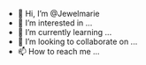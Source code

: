 - 👋 Hi, I’m @Jewelmarie
- 👀 I’m interested in ...
- 🌱 I’m currently learning ...
- 💞️ I’m looking to collaborate on ...
- 📫 How to reach me ...

<!---
Jewelmarie/Jewelmarie is a ✨ special ✨ repository because its `README.md` (this file) appears on your GitHub profile.
You can click the Preview link to take a look at your changes.
--->
